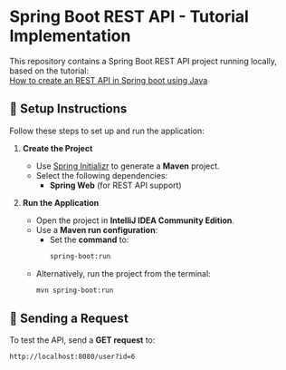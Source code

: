 # Spring Boot REST API - Tutorial Implementation

This repository contains a Spring Boot REST API project running locally, based on the tutorial:  
[How to create an REST API in Spring boot using Java](https://www.youtube.com/watch?v=Zo9xQzibp4Y)

## 🚀 Setup Instructions
Follow these steps to set up and run the application:

1. **Create the Project**
   - Use [Spring Initializr](https://start.spring.io/) to generate a **Maven** project.
   - Select the following dependencies:
      - **Spring Web** (for REST API support)

2. **Run the Application**
   - Open the project in **IntelliJ IDEA Community Edition**.
   - Use a **Maven run configuration**:
      - Set the **command** to:
        ```sh
        spring-boot:run
        ```
   - Alternatively, run the project from the terminal:
     ```sh
     mvn spring-boot:run
     ```

## 📡 Sending a Request
To test the API, send a **GET request** to:
```sh
http://localhost:8080/user?id=6
